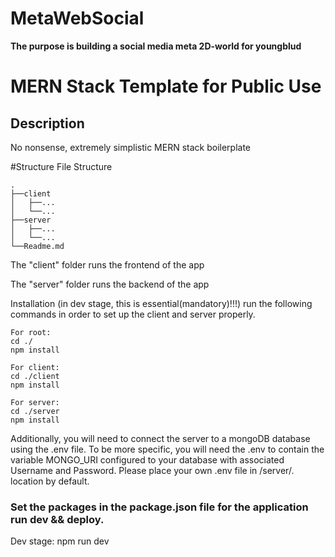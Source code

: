 # MetaWebSocial

**The purpose is building a social media meta 2D-world for youngblud**

# MERN Stack Template for Public Use

## Description

No nonsense, extremely simplistic MERN stack boilerplate

#Structure
File Structure

```
.
├──client
│   ├──...
│   └──...
├──server
│   ├──...
│   └──...
└──Readme.md
```

The "client" folder runs the frontend of the app

The "server" folder runs the backend of the app

Installation (in dev stage, this is essential(mandatory)!!!)
run the following commands in order to set up the client and server properly.

```
For root:
cd ./
npm install
```

```
For client:
cd ./client
npm install
```

```
For server:
cd ./server
npm install
```

Additionally, you will need to connect the server to a mongoDB database using the .env file. To be more specific, you will need the .env to contain the variable MONGO_URI configured to your database with associated Username and Password.
Please place your own .env file in /server/. location by default.

### Set the packages in the package.json file for the application run dev && deploy.

Dev stage: npm run dev
